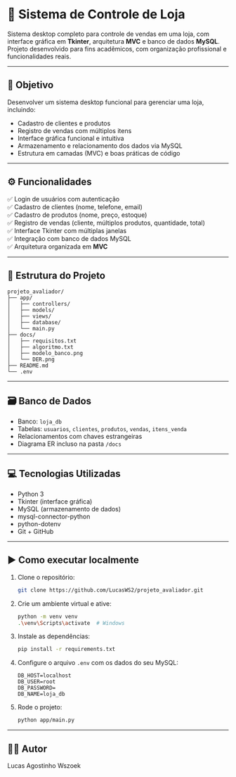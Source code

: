 # 🏪 Sistema de Controle de Loja

Sistema desktop completo para controle de vendas em uma loja, com interface gráfica em **Tkinter**, arquitetura **MVC** e banco de dados **MySQL**. Projeto desenvolvido para fins acadêmicos, com organização profissional e funcionalidades reais.

---

## 🎯 Objetivo

Desenvolver um sistema desktop funcional para gerenciar uma loja, incluindo:
- Cadastro de clientes e produtos
- Registro de vendas com múltiplos itens
- Interface gráfica funcional e intuitiva
- Armazenamento e relacionamento dos dados via MySQL
- Estrutura em camadas (MVC) e boas práticas de código

---

## ⚙️ Funcionalidades

✅ Login de usuários com autenticação  
✅ Cadastro de clientes (nome, telefone, email)  
✅ Cadastro de produtos (nome, preço, estoque)  
✅ Registro de vendas (cliente, múltiplos produtos, quantidade, total)  
✅ Interface Tkinter com múltiplas janelas  
✅ Integração com banco de dados MySQL  
✅ Arquitetura organizada em **MVC**

---

## 🧱 Estrutura do Projeto

```
projeto_avaliador/
├── app/
│   ├── controllers/
│   ├── models/
│   ├── views/
│   ├── database/
│   └── main.py
├── docs/
│   ├── requisitos.txt
│   ├── algoritmo.txt
│   ├── modelo_banco.png
│   └── DER.png
├── README.md
└── .env
```

---

## 🗃 Banco de Dados

- Banco: `loja_db`
- Tabelas: `usuarios`, `clientes`, `produtos`, `vendas`, `itens_venda`
- Relacionamentos com chaves estrangeiras
- Diagrama ER incluso na pasta `/docs`

---

## 💻 Tecnologias Utilizadas

- Python 3
- Tkinter (interface gráfica)
- MySQL (armazenamento de dados)
- mysql-connector-python
- python-dotenv
- Git + GitHub

---

## ▶️ Como executar localmente

1. Clone o repositório:
   ```bash
   git clone https://github.com/LucasWS2/projeto_avaliador.git
   ```

2. Crie um ambiente virtual e ative:
   ```bash
   python -m venv venv
   .\venv\Scripts\activate  # Windows
   ```

3. Instale as dependências:
   ```bash
   pip install -r requirements.txt
   ```

4. Configure o arquivo `.env` com os dados do seu MySQL:
   ```env
   DB_HOST=localhost
   DB_USER=root
   DB_PASSWORD=
   DB_NAME=loja_db
   ```

5. Rode o projeto:
   ```bash
   python app/main.py
   ```

---

## 👨‍💻 Autor

Lucas Agostinho Wszoek